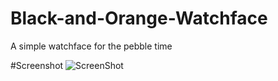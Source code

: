 # Black-and-Orange-Watchface
A simple watchface for the pebble time

#Screenshot
![ScreenShot](http://puu.sh/lV93G/c0f73fa109.png)
